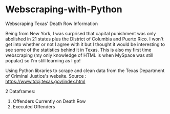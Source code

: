 # Webscraping-with-Python
Webscraping Texas' Death Row Information

Being from New York, I was surprised that capital punishment was only abolished in 21 states plus the District of Columbia and Puerto Rico.
I won't get into whether or not I agree with it but I thought it would be interesting to see some of the statistics behind it in Texas.
This is also my first time webscraping (my only knowledge of HTML is when MySpace was still popular) so I'm still learning as I go!

Using Python libraries to scrape and clean data from the Texas Department of Criminal Justice's website.
Source : https://www.tdcj.texas.gov/index.html

2 Dataframes:
1. Offenders Currently on Death Row
2. Executed Offenders
